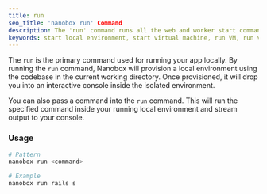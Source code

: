 ```yaml
---
title: run
seo_title: 'nanobox run' Command
description: The 'run' command runs all the web and worker start commands specified in your boxfile.yml.
keywords: start local environment, start virtual machine, run VM, run virtual machine, run my app locally, development environment
---
```


The `run` is the primary command used for running your app locally. By running the `run` command, Nanobox will provision a local environment using the codebase in the current working directory. Once provisioned, it will drop you into an interactive console inside the isolated environment.

You can also pass a command into the `run` command. This will run the specified command inside your running local environment and stream output to your console.

### Usage
```bash
# Pattern
nanobox run <command>

# Example
nanobox run rails s
```
